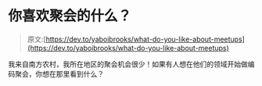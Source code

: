 # 你喜欢聚会的什么？

> 原文:[https://dev.to/yaboibrooks/what-do-you-like-about-meetups](https://dev.to/yaboibrooks/what-do-you-like-about-meetups)

我来自南方农村，我所在地区的聚会机会很少！如果有人想在他们的领域开始做编码聚会，你想在那里看到什么？